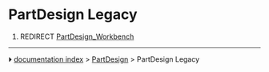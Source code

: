 # PartDesign Legacy
1.  REDIRECT [PartDesign_Workbench](PartDesign_Workbench.md)



---
⏵ [documentation index](../README.md) > [PartDesign](PartDesign_Workbench.md) > PartDesign Legacy
